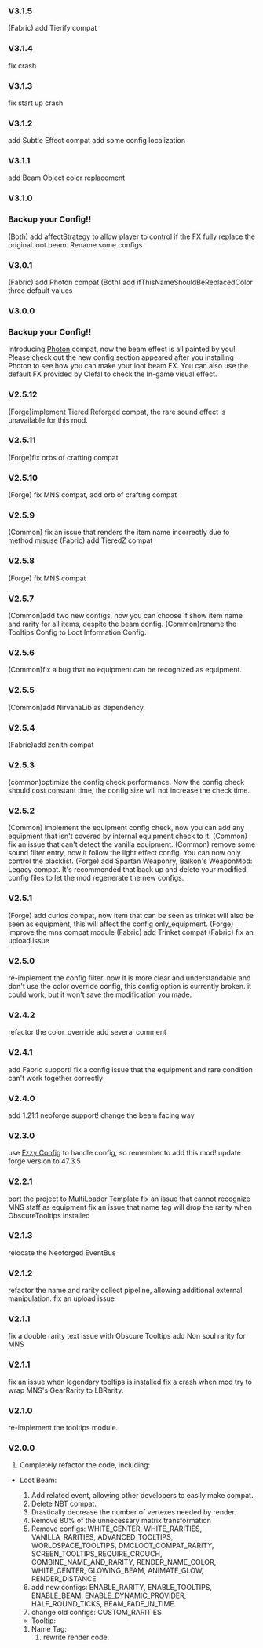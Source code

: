 ### V3.1.5
(Fabric) add Tierify compat

### V3.1.4
fix crash

### V3.1.3
fix start up crash

### V3.1.2
add Subtle Effect compat
add some config localization

### V3.1.1
add Beam Object color replacement

### V3.1.0
### **Backup your Config!!**
(Both) add affectStrategy to allow player to control if the FX fully replace the original loot beam. Rename some configs

### V3.0.1
(Fabric) add Photon compat
(Both) add ifThisNameShouldBeReplacedColor three default values

### V3.0.0
### **Backup your Config!!**
Introducing [Photon](https://www.curseforge.com/minecraft/mc-mods/photon) compat, now the beam effect is all painted by you!
Please check out the new config section appeared after you installing Photon to see how you can make your loot beam FX.
You can also use the default FX provided by Clefal to check the In-game visual effect.

### V2.5.12
(Forge)implement Tiered Reforged compat, the rare sound effect is unavailable for this mod.

### V2.5.11
(Forge)fix orbs of crafting compat

### V2.5.10
(Forge) fix MNS compat, add orb of crafting compat

### V2.5.9
(Common) fix an issue that renders the item name incorrectly due to method misuse
(Fabric) add TieredZ compat

### V2.5.8
(Forge) fix MNS compat

### V2.5.7
(Common)add two new configs, now you can choose if show item name and rarity for all items, despite the beam config.
(Common)rename the Tooltips Config to Loot Information Config.

### V2.5.6
(Common)fix a bug that no equipment can be recognized as equipment.

### V2.5.5
(Common)add NirvanaLib as dependency.

### V2.5.4
(Fabric)add zenith compat

### V2.5.3
(common)optimize the config check performance. Now the config check should cost constant time, the config size will not increase the check time.


### V2.5.2
(Common) implement the equipment config check, now you can add any equipment that isn't covered by internal equipment check to it.
(Common) fix an issue that can't detect the vanilla equipment.
(Common) remove some sound filter entry, now it follow the light effect config. You can now only control the blacklist.
(Forge) add Spartan Weaponry, Balkon's WeaponMod: Legacy compat.
It's recommended that back up and delete your modified config files to let the mod regenerate the new configs.


### V2.5.1
(Forge) add curios compat, now item that can be seen as trinket will also be seen as equipment, this will affect the config only_equipment.
(Forge) improve the mns compat module
(Fabric) add Trinket compat
(Fabric) fix an upload issue

### V2.5.0
re-implement the config filter. now it is more clear and understandable
and don't use the color override config, this config option is currently broken.
it could work, but it won't save the modification you made.

### V2.4.2
refactor the color_override
add several comment

### V2.4.1
add Fabric support!
fix a config issue that the equipment and rare condition can't work together correctly

### V2.4.0
add 1.21.1 neoforge support!
change the beam facing way

### V2.3.0

use [Fzzy Config](https://www.curseforge.com/minecraft/mc-mods/fzzy-config/files/5969656) to handle config, so remember to add this mod!
update forge version to 47.3.5

### V2.2.1

port the project to MultiLoader Template
fix an issue that cannot recognize MNS staff as equipment
fix an issue that name tag will drop the rarity when ObscureTooltips installed

### V2.1.3

relocate the Neoforged EventBus

### V2.1.2

refactor the name and rarity collect pipeline, allowing additional external manipulation.
fix an upload issue

### V2.1.1

fix a double rarity text issue with Obscure Tooltips
add Non soul rarity for MNS

### V2.1.1

fix an issue when legendary tooltips is installed
fix a crash when mod try to wrap MNS's GearRarity to LBRarity.

### V2.1.0

re-implement the tooltips module.

### V2.0.0

1. Completely refactor the code, including:

* Loot Beam:
    1) Add related event, allowing other developers to easily make compat.
    2) Delete NBT compat.
    3) Drastically decrease the number of vertexes needed by render.
    4) Remove 80% of the unnecessary matrix transformation
    5) Remove configs: WHITE_CENTER, WHITE_RARITIES, VANILLA_RARITIES, ADVANCED_TOOLTIPS, WORLDSPACE_TOOLTIPS,
       DMCLOOT_COMPAT_RARITY, SCREEN_TOOLTIPS_REQUIRE_CROUCH, COMBINE_NAME_AND_RARITY, RENDER_NAME_COLOR, WHITE_CENTER, GLOWING_BEAM, ANIMATE_GLOW, RENDER_DISTANCE
    6) add new configs: ENABLE_RARITY, ENABLE_TOOLTIPS, ENABLE_BEAM, ENABLE_DYNAMIC_PROVIDER, HALF_ROUND_TICKS, BEAM_FADE_IN_TIME
    7) change old configs: CUSTOM_RARITIES

    * Tooltip:

    1) Name Tag:
        1) rewrite render code.
    